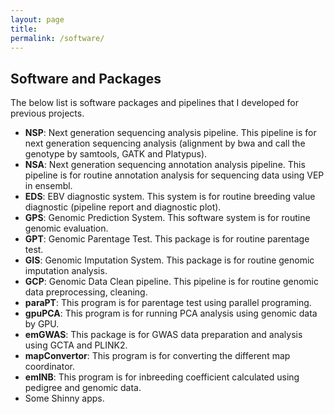 ```yaml
---
layout: page
title: 
permalink: /software/
---
```



## Software and Packages 

The below list is software packages and pipelines that I developed for previous projects.
   * **NSP**: Next generation sequencing analysis pipeline. This pipeline is for next generation sequencing analysis (alignment by bwa and call the genotype by samtools, GATK and Platypus).
   * **NSA**: Next generation sequencing annotation analysis pipeline. This pipeline is for routine annotation analysis for sequencing data using VEP in ensembl.
   * **EDS**: EBV diagnostic system. This system is for routine breeding value diagnostic (pipeline report and diagnostic plot).
   * **GPS**: Genomic Prediction System. This software system is for routine genomic evaluation.
   * **GPT**: Genomic Parentage Test. This package is for routine parentage test.
   * **GIS**: Genomic Imputation System. This package is for routine genomic imputation analysis.
   * **GCP**: Genomic Data Clean pipeline. This pipeline is for routine genomic data preprocessing, cleaning.
   * **paraPT**: This program is for parentage test using parallel programing.
   * **gpuPCA**: This program is for running PCA analysis using genomic data by GPU.
   * **emGWAS**: This package is for GWAS data preparation and analysis using GCTA and PLINK2.
   * **mapConvertor**: This program is for converting the different map coordinator.
   * **emINB**: This program is for inbreeding coefficient calculated using pedigree and genomic data.
   * Some Shinny apps.    



